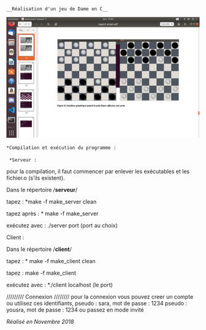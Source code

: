
	__Réalisation d'un jeu de Dame en C__
   
![alt text](img.png)




    *Compilation et exécution du programme :

	 *Serveur : 

pour la compilation, il faut commencer par enlever les exécutables et les fichier.o (s’ils existent).  

Dans le répertoire /**serveur**/

tapez : *make -f make_server clean

tapez après : * make -f make_server 

exécutez avec :   ./server port (port au choix)

  Client : 

Dans le répertoire /**client**/

tapez : *  make -f make_client clean

tapez : make -f make_client

exécutez avec : *./client localhost (le port)




///////// Connexion ////////
pour la connexion vous pouvez creer un compte 
ou utilisez ces identifiants,
pseudo : sara,  mot de passe : 1234
pseudo : yousra, mot de passe : 1234
ou passez en mode invité



_Réalisé en Novembre 2018_
